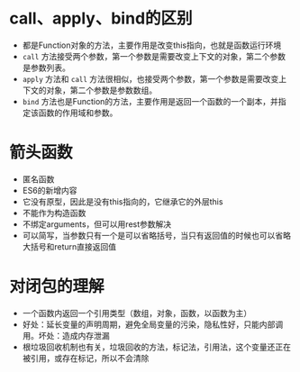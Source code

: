 # call、apply、bind的区别

- 都是Function对象的方法，主要作用是改变this指向，也就是函数运行环境
- `call` 方法接受两个参数，第一个参数是需要改变上下文的对象，第二个参数是参数列表。
- `apply` 方法和 `call` 方法很相似，也接受两个参数，第一个参数是需要改变上下文的对象，第二个参数是参数数组。
- `bind` 方法也是Function的方法，主要作用是返回一个函数的一个副本，并指定该函数的作用域和参数。

# 箭头函数

- 匿名函数
- ES6的新增内容
- 它没有原型，因此是没有this指向的，它继承它的外层this
- 不能作为构造函数
- 不绑定arguments，但可以用rest参数解决
- 可以简写，当参数只有一个是可以省略括号，当只有返回值的时候也可以省略大括号和return直接返回值

# 对闭包的理解

- 一个函数内返回一个引用类型（数组，对象，函数，以函数为主）
- 好处：延长变量的声明周期，避免全局变量的污染，隐私性好，只能内部调用。坏处：造成内存泄漏
- 根垃圾回收机制也有关，垃圾回收的方法，标记法，引用法，这个变量还正在被引用，或存在标记，所以不会清除